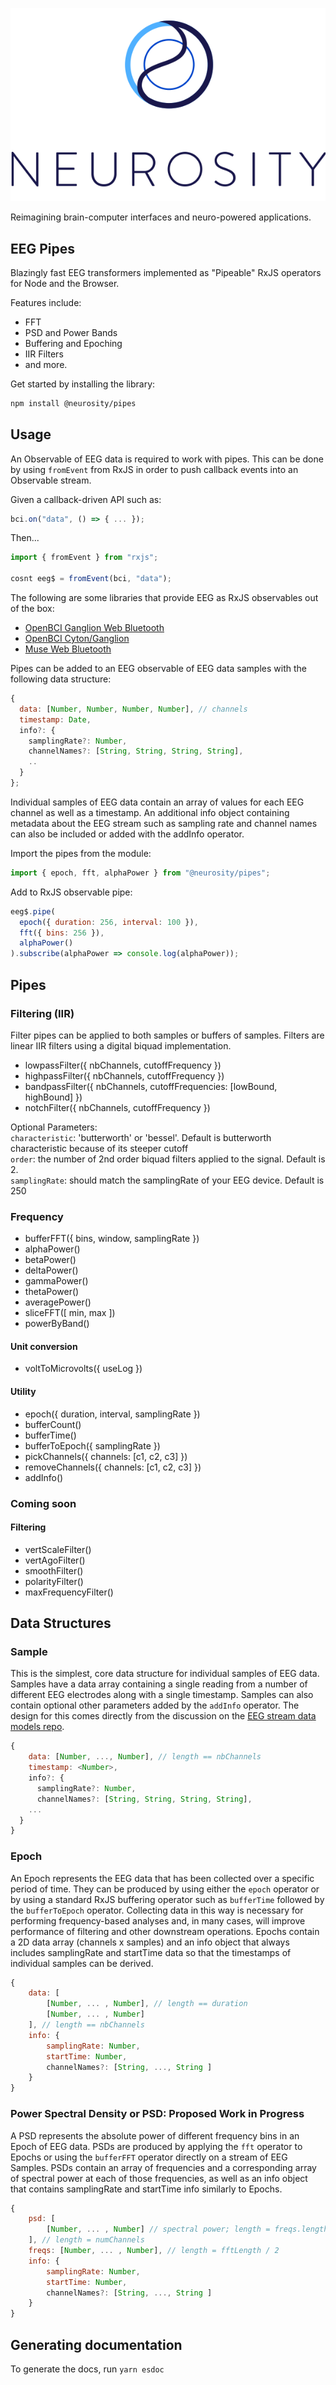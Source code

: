 ![Neurosity](./assets/logo.png)

Reimagining brain-computer interfaces and neuro-powered applications.

## EEG Pipes

Blazingly fast EEG transformers implemented as "Pipeable" RxJS operators for Node and the Browser.

Features include:
* FFT
* PSD and Power Bands
* Buffering and Epoching
* IIR Filters
* and more.

Get started by installing the library:

```bash
npm install @neurosity/pipes
```

## Usage

An Observable of EEG data is required to work with pipes. This can be done by using `fromEvent` from RxJS in order to push callback events into an Observable stream.

Given a callback-driven API such as:
```js
bci.on("data", () => { ... });
```

Then...

```js
import { fromEvent } from "rxjs";

cosnt eeg$ = fromEvent(bci, "data");
```

The following are some libraries that provide EEG as RxJS observables out of the box:

* [OpenBCI Ganglion Web Bluetooth](https://github.com/neurosity/ganglion-ble)
* [OpenBCI Cyton/Ganglion](https://github.com/neurosity/openbci-observable)
* [Muse Web Bluetooth](https://github.com/urish/muse-js)

Pipes can be added to an EEG observable of EEG data samples with the
following data structure:

```js
{
  data: [Number, Number, Number, Number], // channels
  timestamp: Date,
  info?: {
  	samplingRate?: Number,
  	channelNames?: [String, String, String, String],
  	..
  }
};
```

Individual samples of EEG data contain an array of values for each EEG channel as well as a timestamp. An additional info object containing metadata about the EEG stream such as sampling rate and channel names can also be included or added with the addInfo operator.

Import the pipes from the module:

```js
import { epoch, fft, alphaPower } from "@neurosity/pipes";
```

Add to RxJS observable pipe:

```js
eeg$.pipe(
  epoch({ duration: 256, interval: 100 }),
  fft({ bins: 256 }),
  alphaPower()
).subscribe(alphaPower => console.log(alphaPower));
```

## Pipes

### Filtering (IIR)

Filter pipes can be applied to both samples or buffers of samples. Filters are linear IIR filters using a digital biquad implementation.

* lowpassFilter({ nbChannels, cutoffFrequency })
* highpassFilter({ nbChannels, cutoffFrequency })
* bandpassFilter({ nbChannels, cutoffFrequencies: [lowBound, highBound] })
* notchFilter({ nbChannels, cutoffFrequency })

Optional Parameters:  
`characteristic`: 'butterworth' or 'bessel'. Default is butterworth characteristic because of its steeper cutoff  
`order`: the number of 2nd order biquad filters applied to the signal. Default is 2.  
`samplingRate`: should match the samplingRate of your EEG device. Default is 250

### Frequency

* bufferFFT({ bins, window, samplingRate })
* alphaPower()
* betaPower()
* deltaPower()
* gammaPower()
* thetaPower()
* averagePower()
* sliceFFT([ min, max ])
* powerByBand()

#### Unit conversion

* voltToMicrovolts({ useLog })

#### Utility

* epoch({ duration, interval, samplingRate })
* bufferCount()
* bufferTime()
* bufferToEpoch({ samplingRate })
* pickChannels({ channels: [c1, c2, c3] })
* removeChannels({ channels: [c1, c2, c3] })
* addInfo()

### Coming soon

#### Filtering

* vertScaleFilter()
* vertAgoFilter()
* smoothFilter()
* polarityFilter()
* maxFrequencyFilter()

## Data Structures

### Sample

This is the simplest, core data structure for individual samples of EEG data. Samples have a data array containing a single reading from a number of different EEG electrodes along with a single timestamp. Samples can also contain optional other parameters added by the `addInfo` operator. The design for this comes directly from the discussion on the [EEG stream data models repo](https://github.com/NeuroJS/eeg-stream-data-model/issues/1).

```js
{
    data: [Number, ..., Number], // length == nbChannels
    timestamp: <Number>,
    info?: {
  	  samplingRate?: Number,
  	  channelNames?: [String, String, String, String],
  	...
  }
}
```

### Epoch

An Epoch represents the EEG data that has been collected over a specific period of time. They can be produced by using either the `epoch` operator or by using a standard RxJS buffering operator such as `bufferTime` followed by the `bufferToEpoch` operator. Collecting data in this way is necessary for performing frequency-based analyses and, in many cases, will improve performance of filtering and other downstream operations. Epochs contain a 2D data array (channels x samples) and an info object that always includes samplingRate and startTime data so that the timestamps of individual samples can be derived. 

```js
{
    data: [
        [Number, ... , Number], // length == duration
        [Number, ... , Number]
    ], // length == nbChannels
    info: {
        samplingRate: Number,
        startTime: Number,
        channelNames?: [String, ..., String ]
    }
}
```

### Power Spectral Density or PSD: Proposed Work in Progress

A PSD represents the absolute power of different frequency bins in an Epoch of EEG data. PSDs are produced by applying the `fft` operator to Epochs or using the `bufferFFT` operator directly on a stream of EEG Samples. PSDs contain an array of frequencies and a corresponding array of spectral power at each of those frequencies, as well as an info object that contains samplingRate and startTime info similarly to Epochs.

```js
{
    psd: [
        [Number, ... , Number] // spectral power; length = freqs.length
    ], // length = numChannels
    freqs: [Number, ... , Number], // length = fftLength / 2
    info: {
        samplingRate: Number,
        startTime: Number,
        channelNames?: [String, ..., String ]
    }
}
```

## Generating documentation

To generate the docs, run `yarn esdoc`
